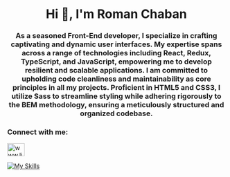 <h1 align="center">Hi 👋, I'm Roman Chaban</h1>
<h3 align="center">As a seasoned Front-End developer, I specialize in crafting captivating and dynamic user interfaces. My expertise spans across a range of technologies including React, Redux, TypeScript, and JavaScript, empowering me to develop resilient and scalable applications. I am committed to upholding code cleanliness and maintainability as core principles in all my projects. Proficient in HTML5 and CSS3, I utilize Sass to streamline styling while adhering rigorously to the BEM methodology, ensuring a meticulously structured and organized codebase.</h3>

<h3 align="left">Connect with me:</h3>
<p align="left">
<a href="https://linkedin.com/in/www.linkedin.com/in/chaban1001" target="blank"><img align="center" src="https://raw.githubusercontent.com/rahuldkjain/github-profile-readme-generator/master/src/images/icons/Social/linked-in-alt.svg" alt="www.linkedin.com/in/chaban1001" height="30" width="40" /></a>
</p>

[![My Skills](https://skillicons.dev/icons?i=html,css,js,git,sass,next,react,typescript,redux,npm,yarn,webpack,figma,styledcomponents,materialui,postman)](https://skillicons.dev)

